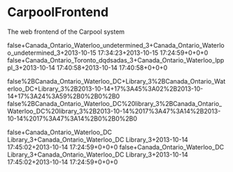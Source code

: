 CarpoolFrontend
===============

The web frontend of the Carpool system



false+Canada_Ontario_Waterloo_undetermined_3+Canada_Ontario_Waterloo_undetermined_3+2013-10-15 17:34:23+2013-10-15 17:24:59+0+0+0
false+Canada_Ontario_Toronto_dqdsadas_3+Canada_Ontario_Waterloo_lpppl_3+2013-10-14 17:40:58+2013-10-14 17:40:58+0+0+0



false%2BCanada_Ontario_Waterloo_DC+Library_3%2BCanada_Ontario_Waterloo_DC+Library_3%2B2013-10-14+17%3A45%3A02%2B2013-10-14+17%3A24%3A59%2B0%2B0%2B0
false%2BCanada_Ontario_Waterloo_DC%20library_3%2BCanada_Ontario_Waterloo_DC%20library_3%2B2013-10-14%2017%3A47%3A14%2B2013-10-14%2017%3A47%3A14%2B0%2B0%2B0


false+Canada_Ontario_Waterloo_DC Library_3+Canada_Ontario_Waterloo_DC Library_3+2013-10-14 17:45:02+2013-10-14 17:24:59+0+0+0
false+Canada_Ontario_Waterloo_DC Library_3+Canada_Ontario_Waterloo_DC Library_3+2013-10-14 17:45:02+2013-10-14 17:24:59+0+0+0